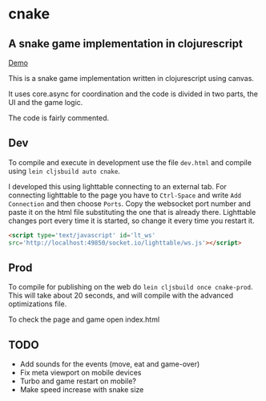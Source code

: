 # cnake
## A snake game implementation in clojurescript

[Demo](http://joakin.github.io/cnake)

This is a snake game implementation written in clojurescript using canvas.

It uses core.async for coordination and the code is divided in two parts, the UI and the game logic.

The code is fairly commented.

## Dev

To compile and execute in development use the file `dev.html` and compile using `lein cljsbuild auto cnake`.

I developed this using lighttable connecting to an external tab. For connecting lighttable to the page you have to `Ctrl-Space` and write `Add Connection` and then choose `Ports`. Copy the websocket port number and paste it on the html file substituting the one that is already there. Lighttable changes port every time it is started, so change it every time you restart it.

```html
<script type='text/javascript' id='lt_ws'
src='http://localhost:49850/socket.io/lighttable/ws.js'></script>
```

## Prod

To compile for publishing on the web do `lein cljsbuild once cnake-prod`. This will take about 20 seconds, and will compile with the advanced optimizations file.

To check the page and game open index.html

## TODO

* Add sounds for the events (move, eat and game-over)
* Fix meta viewport on mobile devices
* Turbo and game restart on mobile?
* Make speed increase with snake size
